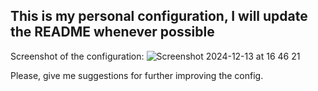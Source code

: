 ## This is my personal configuration, I will update the README whenever possible 


Screenshot of the configuration: 
![Screenshot 2024-12-13 at 16 46 21](https://github.com/user-attachments/assets/103a63cb-2007-4a21-b3f6-ea8b09cecb02)

Please, give me suggestions for further improving the config.

